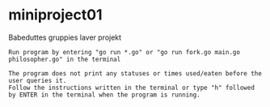 # miniproject01
Babeduttes gruppies laver projekt

    Run program by entering "go run *.go" or "go run fork.go main.go philosopher.go" in the terminal
    
    The program does not print any statuses or times used/eaten before the user queries it.
    Follow the instructions written in the terminal or type "h" followed by ENTER in the terminal when the program is running.
